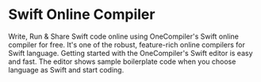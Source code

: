 # Swift Online Compiler

Write, Run & Share Swift code online using OneCompiler's Swift online compiler for free. It's one of the robust, feature-rich online compilers for Swift language. Getting started with the OneCompiler's Swift editor is easy and fast. The editor shows sample boilerplate code when you choose language as Swift and start coding. 
